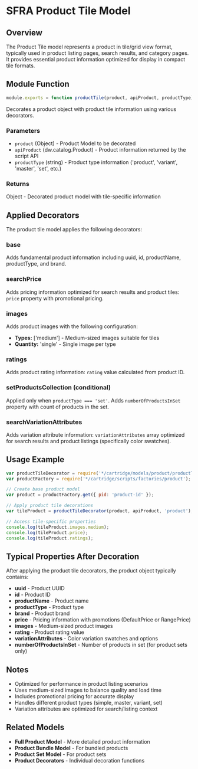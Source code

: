 # SFRA Product Tile Model

## Overview

The Product Tile model represents a product in tile/grid view format, typically used in product listing pages, search results, and category pages. It provides essential product information optimized for display in compact tile formats.

## Module Function

```javascript
module.exports = function productTile(product, apiProduct, productType)
```

Decorates a product object with product tile information using various decorators.

### Parameters

- `product` (Object) - Product Model to be decorated
- `apiProduct` (dw.catalog.Product) - Product information returned by the script API
- `productType` (string) - Product type information ('product', 'variant', 'master', 'set', etc.)

### Returns

Object - Decorated product model with tile-specific information

## Applied Decorators

The product tile model applies the following decorators:

### base
Adds fundamental product information including uuid, id, productName, productType, and brand.

### searchPrice
Adds pricing information optimized for search results and product tiles: `price` property with promotional pricing.

### images
Adds product images with the following configuration:
- **Types:** ['medium'] - Medium-sized images suitable for tiles
- **Quantity:** 'single' - Single image per type

### ratings
Adds product rating information: `rating` value calculated from product ID.

### setProductsCollection (conditional)
Applied only when `productType === 'set'`. Adds `numberOfProductsInSet` property with count of products in the set.

### searchVariationAttributes
Adds variation attribute information: `variationAttributes` array optimized for search results and product listings (specifically color swatches).

## Usage Example

```javascript
var productTileDecorator = require('*/cartridge/models/product/productTile');
var productFactory = require('*/cartridge/scripts/factories/product');

// Create base product model
var product = productFactory.get({ pid: 'product-id' });

// Apply product tile decorations
var tileProduct = productTileDecorator(product, apiProduct, 'product');

// Access tile-specific properties
console.log(tileProduct.images.medium);
console.log(tileProduct.price);
console.log(tileProduct.ratings);
```

## Typical Properties After Decoration

After applying the product tile decorators, the product object typically contains:

- **uuid** - Product UUID
- **id** - Product ID
- **productName** - Product name  
- **productType** - Product type
- **brand** - Product brand
- **price** - Pricing information with promotions (DefaultPrice or RangePrice)
- **images** - Medium-sized product images
- **rating** - Product rating value
- **variationAttributes** - Color variation swatches and options
- **numberOfProductsInSet** - Number of products in set (for product sets only)

## Notes

- Optimized for performance in product listing scenarios
- Uses medium-sized images to balance quality and load time
- Includes promotional pricing for accurate display
- Handles different product types (simple, master, variant, set)
- Variation attributes are optimized for search/listing context

## Related Models

- **Full Product Model** - More detailed product information
- **Product Bundle Model** - For bundled products
- **Product Set Model** - For product sets
- **Product Decorators** - Individual decoration functions
